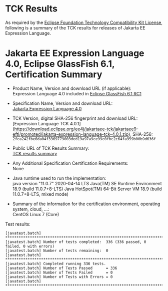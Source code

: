 TCK Results
===========

As required by the
[Eclipse Foundation Technology Compatibility Kit License](https://www.eclipse.org/legal/tck.php),
following is a summary of the TCK results for releases of Jakarta EE Expression Language.

# Jakarta EE Expression Language 4.0, Eclipse GlassFish 6.1, Certification Summary

- Product Name, Version and download URL (if applicable): <br/>
  Expression Language 4.0 included in [Eclipse GlassFish 6.1 RC1](https://download.eclipse.org/ee4j/glassfish/glassfish-6.1.0-RC1.zip)

- Specification Name, Version and download URL: <br/>
  [Jakarta Expression Language 4.0](https://jakarta.ee/specifications/expression-language/4.0/)

- TCK Version, digital SHA-256 fingerprint and download URL: <br/>
  [Expression Language TCK 4.0.1] (https://download.eclipse.org/ee4j/jakartaee-tck/jakartaee9-eftl/promoted/jakarta-expression-language-tck-4.0.1.zip), 
  SHA-256: `2fca242fbe6da04f3369779003ded19a97a9ce99c0fbc2c64fa959b00b9d636f`

- Public URL of TCK Results Summary: <br/>
  [TCK results summary](./TCK-Results-6.1-RC1)

- Any Additional Specification Certification Requirements: <br/>
  None

- Java runtime used to run the implementation: <br/>
	java version "11.0.7" 2020-04-14 LTS
	Java(TM) SE Runtime Environment 18.9 (build 11.0.7+8-LTS)
	Java HotSpot(TM) 64-Bit Server VM 18.9 (build 11.0.7+8-LTS, mixed mode)

- Summary of the information for the certification environment, operating system, cloud, ...: <br/>
  CentOS Linux 7 (Core)

Test results:

```
[javatest.batch] ********************************************************************************
[javatest.batch] Number of tests completed:  336 (336 passed, 0 failed, 0 with errors)
[javatest.batch] Number of tests remaining:  0
[javatest.batch] ********************************************************************************
[javatest.batch] Completed running 336 tests.
[javatest.batch] Number of Tests Passed      = 336
[javatest.batch] Number of Tests Failed      = 0
[javatest.batch] Number of Tests with Errors = 0
[javatest.batch] ********************************************************************************
```

